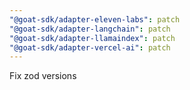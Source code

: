 ```yaml
---
"@goat-sdk/adapter-eleven-labs": patch
"@goat-sdk/adapter-langchain": patch
"@goat-sdk/adapter-llamaindex": patch
"@goat-sdk/adapter-vercel-ai": patch
---
```


Fix zod versions
